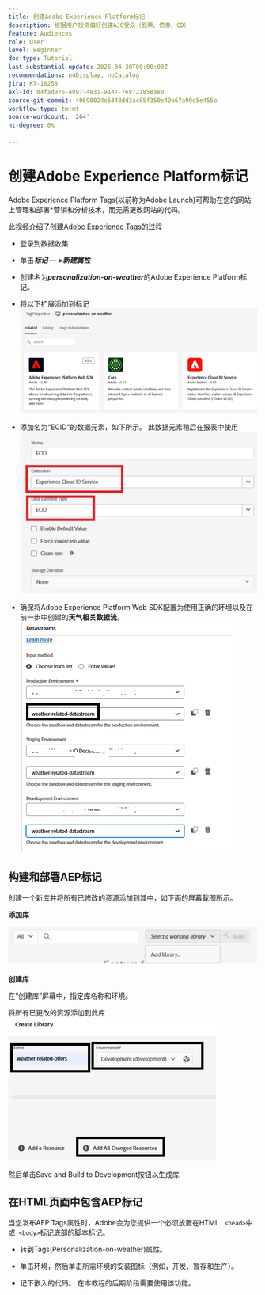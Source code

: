 ```yaml
---
title: 创建Adobe Experience Platform标记
description: 根据用户投资偏好创建AJO受众（股票、债券、CD）
feature: Audiences
role: User
level: Beginner
doc-type: Tutorial
last-substantial-update: 2025-04-30T00:00:00Z
recommendations: noDisplay, noCatalog
jira: KT-18258
exl-id: 04fad076-e897-4831-9147-768721858a80
source-git-commit: 40690024e5348dd3ac05f350e49a67a99d5e455e
workflow-type: tm+mt
source-wordcount: '264'
ht-degree: 0%

---
```


# 创建Adobe Experience Platform标记

Adobe Experience Platform Tags(以前称为Adobe Launch)可帮助在您的网站上管理和部署*营销和分析技术，而无需更改网站的代码。

此[视频介绍了创建Adobe Experience Tags的过程](https://experienceleague.adobe.com/en/playlists/experience-platform-get-started-with-tags)

- 登录到数据收集
- 单击&#x200B;_&#x200B;**标记 — >新建属性**&#x200B;_

- 创建名为&#x200B;_&#x200B;**personalization-on-weather**&#x200B;_&#x200B;的Adobe Experience Platform标记。

- 将以下扩展添加到标记
  ![标记 — 扩展](assets/tags-extensions1.png)
- 添加名为“ECID”的数据元素，如下所示。 此数据元素稍后在报表中使用
  ![ecid-data-element](assets/ecid-data-element.png)

- 确保将Adobe Experience Platform Web SDK配置为使用正确的环境以及在前一步中创建的&#x200B;**天气相关数据流**。
  ![web-sdk-configuration](assets/tags-extensions.png)



## 构建和部署AEP标记


创建一个新库并将所有已修改的资源添加到其中，如下面的屏幕截图所示。

**添加库**

![新库](assets/tag-add-library.png)

**创建库**

在“创建库”屏幕中，指定库名称和环境。

将所有已更改的资源添加到此库
![标记库](assets/tag-build-library.png)

然后单击Save and Build to Development按钮以生成库

## 在HTML页面中包含AEP标记

当您发布AEP Tags属性时，Adobe会为您提供一个必须放置在HTML ``` <head>```中或``` <body>```标记底部的脚本标记。

- 转到Tags(Personalization-on-weather)属性。

- 单击环境，然后单击所需环境的安装图标（例如，开发、暂存和生产）。

- 记下嵌入的代码。 在本教程的后期阶段需要使用该功能。
